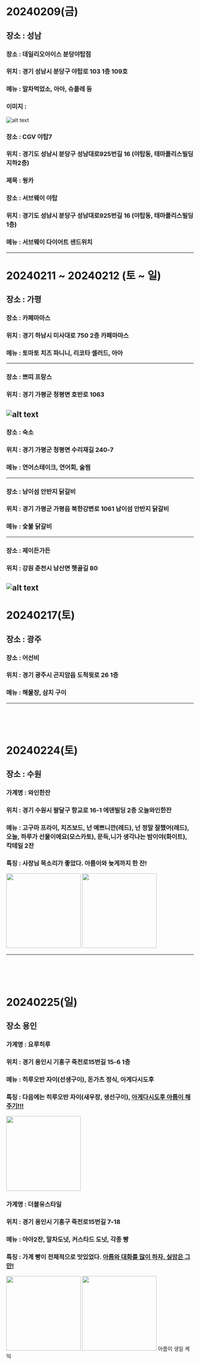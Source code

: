 # 20240209(금)
## 장소 : 성남
### 장소 : 데일리오아이스 분당야탑점
### 위치 : 경기 성남시 분당구 야탑로 103 1층 109호
### 메뉴 : 말차먹었소, 아아, 슈플레 등

### 이미지 : 
![alt text](image.png)

### 장소 : CGV 야탑7
### 위치 : 경기도 성남시 분당구 성남대로925번길 16 (야탑동, 테마폴리스빌딩 지하2층)
### 제목 : 웡카


### 장소 : 서브웨이 야탑
### 위치 : 경기도 성남시 분당구 성남대로925번길 16 (야탑동, 테마폴리스빌딩 1층)
### 메뉴 : 서브웨이 다이어트 샌드위치

----------------------------------
# 20240211 ~ 20240212 (토 ~ 일)

## 장소 : 가평

### 장소 : 카페마마스
### 위치 : 경기 하남시 미사대로 750 2층 카페마마스
### 메뉴 : 토마토 치즈 파니니, 리코타 셀러드, 아아

----------------------------------
### 장소 : 쁘띠 프랑스
### 위치 : 경기 가평군 청평면 호반로 1063
![alt text](image-2.png)
----------------------------------
### 장소 : 숙소
### 위치 : 경기 가평군 청평면 수리재길 240-7
### 메뉴 : 연어스테이크, 연어회, 술찜

----------------------------------
### 장소 : 남이섬 안반지 닭갈비
### 위치 : 경기 가평군 가평읍 북한강변로 1061 남이섬 안반지 닭갈비
### 메뉴 : 숯불 닭갈비
----------------------------------
### 장소 : 제이든가든
### 위치 : 강원 춘천시 남산면 햇골길 80
![alt text](image-1.png)
----------------------------------

# 20240217(토)

## 장소 : 광주

### 장소 : 어선비
### 위치 : 경기 광주시 곤지암읍 도척윗로 26 1층
### 메뉴 : 해물장, 삼치 구이

----------------------------------
<br>
<br>
<br>

# 20240224(토)

## 장소 : 수원

### 가계명 : 와인한잔
### 위치 : 경기 수원시 팔달구 향교로 16-1 에덴빌딩 2층 오늘와인한잔
### 메뉴 : 고구마 프라이, 치즈보드, 넌 예쁘니깐(레드), 넌 정말 잘했어(레드),오늘, 하루가 선물이에요(모스카토), 문득,니가 생각나는 밤이야(화이트), 칵테일 2잔
### 특징 : 사장님 목소리가 좋았다. 아름이와 늦게까지 한 잔!
<img src="./image-3.png" width="200" height="200">
<img src="./image-4.png" width="200" height="200">

----------------------------------
<br>
<br>
<br>

# 20240225(일)

## 장소 용인

### 가계명 : 요루히루
### 위치 : 경기 용인시 기흥구 죽전로15번길 15-6 1층
### 메뉴 : 히루오반 자이(선생구이), 돈가츠 정식, 아게다시도후 
### 특징 : 다음에는 히루오반 자이(새우장, 생선구이), <Strong><u>아게다시도후 아름이 해주기!!!</Strong></u>
<img src="./image-5.png" width="200" height="200">

### 가계명 : 더블유스타일
### 위치 : 경기 용인시 기흥구 죽전로15번길 7-18
### 메뉴 : 아아2잔, 말차도넛, 커스타드 도넛, 각종 빵
### 특징 : 가계 빵이 전체적으로 맛있었다. <Strong><u>아름와 대화를 많이 하자. 실망은 그만!</u></Strong> 
<img src="./image-6.png" width="200" height="200">
<img src="./image-7.png" width="200" height="200">
아름이 생일 케익
